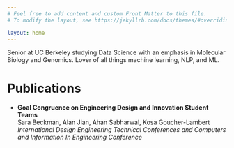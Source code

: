 ```yaml
---
# Feel free to add content and custom Front Matter to this file.
# To modify the layout, see https://jekyllrb.com/docs/themes/#overriding-theme-defaults

layout: home
---
```


Senior at UC Berkeley studying Data Science with an emphasis in Molecular Biology and Genomics. Lover of all things machine learning, NLP, and ML.

# Publications
* **Goal Congruence on Engineering Design and Innovation Student Teams**\
Sara Beckman, Alan Jian, Ahan Sabharwal, Kosa Goucher-Lambert\
*International Design Engineering Technical Conferences and Computers and Information In Engineering Conference*